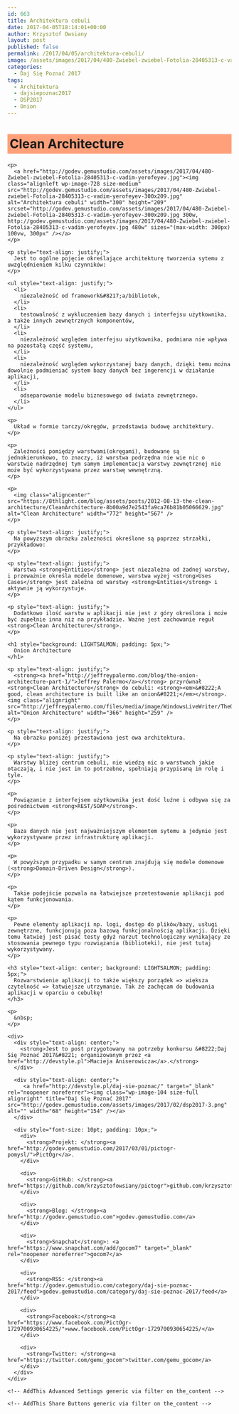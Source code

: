 ```yaml
---
id: 663
title: Architektura cebuli
date: 2017-04-05T18:14:01+00:00
author: Krzysztof Owsiany
layout: post
published: false
permalink: /2017/04/05/architektura-cebuli/
image: /assets/images/2017/04/480-Zwiebel-zwiebel-Fotolia-28405313-c-vadim-yerofeyev.jpg
categories:
  - Daj Się Poznać 2017
tags:
  - Architektura
  - dajsiepoznac2017
  - DSP2017
  - Onion
---
```

<div id="dslc-theme-content">
  <div id="dslc-theme-content-inner">
    <h1 style="background: LIGHTSALMON; padding: 5px;">
      Clean Architecture
    </h1>
    
    <p>
      <a href="http://godev.gemustudio.com/assets/images/2017/04/480-Zwiebel-zwiebel-Fotolia-28405313-c-vadim-yerofeyev.jpg"><img class="alignleft wp-image-728 size-medium" src="http://godev.gemustudio.com/assets/images/2017/04/480-Zwiebel-zwiebel-Fotolia-28405313-c-vadim-yerofeyev-300x209.jpg" alt="Architektura cebuli" width="300" height="209" srcset="http://godev.gemustudio.com/assets/images/2017/04/480-Zwiebel-zwiebel-Fotolia-28405313-c-vadim-yerofeyev-300x209.jpg 300w, http://godev.gemustudio.com/assets/images/2017/04/480-Zwiebel-zwiebel-Fotolia-28405313-c-vadim-yerofeyev.jpg 480w" sizes="(max-width: 300px) 100vw, 300px" /></a>
    </p>
    
    <p style="text-align: justify;">
      Jest to ogólne pojęcie określające architekturę tworzenia sytemu z uwzględnieniem kilku czynników:
    </p>
    
    <ul style="text-align: justify;">
      <li>
        niezależność od framework&#8217;a/bibliotek,
      </li>
      <li>
        testowalność z wykluczeniem bazy danych i interfejsu użytkownika, a także innych zewnętrznych komponentów,
      </li>
      <li>
        niezależność względem interfejsu użytkownika, podmiana nie wpływa na pozostałą część systemu,
      </li>
      <li>
        niezależność względem wykorzystanej bazy danych, dzięki temu można dowolnie podmieniać system bazy danych bez ingerencji w działanie aplikacji,
      </li>
      <li>
        odseparowanie modelu biznesowego od świata zewnętrznego.
      </li>
    </ul>
    
    <p>
      Układ w formie tarczy/okręgów, przedstawia budowę architektury.
    </p>
    
    <p>
      Zależności pomiędzy warstwami(okręgami), budowane są jednokierunkowo, to znaczy, iż warstwa podrzędna nie wie nic o warstwie nadrzędnej tym samym implementacja warstwy zewnętrznej nie może być wykorzystywana przez warstwę wewnętrzną.
    </p>
    
    <p>
      <img class="aligncenter" src="https://8thlight.com/blog/assets/posts/2012-08-13-the-clean-architecture/CleanArchitecture-8b00a9d7e2543fa9ca76b81b05066629.jpg" alt="Clean Architecture" width="772" height="567" />
    </p>
    
    <p style="text-align: justify;">
      Na powyższym obrazku zależności określone są poprzez strzałki, przykładowo:
    </p>
    
    <p style="text-align: justify;">
      Warstwa <strong>Entities</strong> jest niezależna od żadnej warstwy, i przeważnie określa modele domenowe, warstwa wyżej <strong>Uses Cases</strong> jest zależna od warstwy <strong>Entities</strong> i aktywnie ją wykorzystuje.
    </p>
    
    <p style="text-align: justify;">
      Dodatkowo ilość warstw w aplikacji nie jest z góry określona i może być zupełnie inna niż na przykładzie. Ważne jest zachowanie reguł <strong>Clean Architecture</strong>.
    </p>
    
    <h1 style="background: LIGHTSALMON; padding: 5px;">
      Onion Architecture
    </h1>
    
    <p style="text-align: justify;">
      <strong><a href="http://jeffreypalermo.com/blog/the-onion-architecture-part-1/">Jeffrey Palermo</a></strong> przyrównał <strong>Clean Architecture</strong> do cebuli: <strong><em>&#8222;A good, clean architecture is built like an onion&#8221;</em></strong>.<img class="alignright" src="http://jeffreypalermo.com/files/media/image/WindowsLiveWriter/TheOnionArchitecturepart1_70A9/image%7B0%7D%5B59%5D.png" alt="Onion Architecture" width="366" height="259" />
    </p>
    
    <p style="text-align: justify;">
      Na obrazku poniżej przestawiona jest owa architektura.
    </p>
    
    <p style="text-align: justify;">
      Warstwy bliżej centrum cebuli, nie wiedzą nic o warstwach jakie otaczają, i nie jest im to potrzebne, spełniają przypisaną im rolę i tyle.
    </p>
    
    <p>
      Powiązanie z interfejsem użytkownika jest dość luźne i odbywa się za pośrednictwem <strong>REST/SOAP</strong>.
    </p>
    
    <p>
      Baza danych nie jest najważniejszym elementem sytemu a jedynie jest wykorzystywane przez infrastrukturę aplikacji.
    </p>
    
    <p>
      W powyższym przypadku w samym centrum znajdują się modele domenowe (<strong>Domain-Driven Design</strong>).
    </p>
    
    <p>
      Takie podejście pozwala na łatwiejsze przetestowanie aplikacji pod kątem funkcjonowania.
    </p>
    
    <p>
      Pewne elementy aplikacji np. logi, dostęp do plików/bazy, usługi zewnętrzne, funkcjonują poza bazową funkcjonalnością aplikacji. Dzięki temu łatwiej jest pisać testy gdyż narzut technologiczny wynikający ze stosowania pewnego typu rozwiązania (biblioteki), nie jest tutaj wykorzystywany.
    </p>
    
    <h3 style="text-align: center; background: LIGHTSALMON; padding: 5px;">
      Rozwarstwienie aplikacji to także większy porządek => większa czytelność => łatwiejsze utrzymanie. Tak że zachęcam do budowania aplikacji w oparciu o cebulkę!
    </h3>
    
    <p>
      &nbsp;
    </p>
    
    <div>
      <div style="text-align: center;">
        <strong>Jest to post przygotowany na potrzeby konkursu &#8222;Daj Się Poznać 2017&#8221; organizowanym przez <a href="http://devstyle.pl">Macieja Aniserowicza</a>.</strong>
      </div>
      
      <div style="text-align: center;">
         <a href="http://devstyle.pl/daj-sie-poznac/" target="_blank" rel="noopener noreferrer"><img class="wp-image-104 size-full alignright" title="Daj Się Poznać 2017" src="http://godev.gemustudio.com/assets/images/2017/02/dsp2017-3.png" alt="" width="68" height="154" /></a>
      </div>
      
      <div style="font-size: 10pt; padding: 10px;">
        <div>
          <strong>Projekt: </strong><a href="http://godev.gemustudio.com/2017/03/01/pictogr-pomysl/">PictOgr</a>.
        </div>
        
        <div>
          <strong>GitHub: </strong><a href="https://github.com/krzysztofowsiany/pictogr">github.com/krzysztofowsiany/pictogr</a>
        </div>
        
        <div>
          <strong>Blog: </strong><a href="http://godev.gemustudio.com">godev.gemustudio.com</a>
        </div>
        
        <div>
          <strong>Snapchat</strong>: <a href="https://www.snapchat.com/add/gocom7" target="_blank" rel="noopener noreferrer">gocom7</a>
        </div>
        
        <div>
          <strong>RSS: </strong><a href="http://godev.gemustudio.com/category/daj-sie-poznac-2017/feed">godev.gemustudio.com/category/daj-sie-poznac-2017/feed</a>
        </div>
        
        <div>
          <strong>Facebook:</strong><a href="https://www.facebook.com/PictOgr-1729700930654225/">www.facebook.com/PictOgr-1729700930654225/</a>
        </div>
        
        <div>
          <strong>Twitter: </strong><a href="https://twitter.com/gemu_gocom">twitter.com/gemu_gocom</a>
        </div>
      </div>
    </div>
    
    <!-- AddThis Advanced Settings generic via filter on the_content -->
    
    <!-- AddThis Share Buttons generic via filter on the_content -->
  </div>
</div>